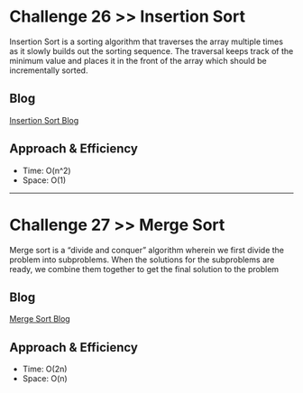 # Challenge 26 >> Insertion Sort

Insertion Sort is a sorting algorithm that traverses the array multiple times as it slowly builds out the sorting sequence. The traversal keeps track of the minimum value and places it in the front of the array which should be incrementally sorted.

## Blog

[Insertion Sort Blog](blogs/insertionSortBLOG.md)

## Approach & Efficiency

- Time: O(n^2)
- Space: O(1)

---

# Challenge 27 >> Merge Sort

Merge sort is a “divide and conquer” algorithm wherein we first divide the problem into subproblems. When the solutions for the subproblems are ready, we combine them together to get the final solution to the problem

## Blog

[Merge Sort Blog](blogs/mergeSortBLOG.md)

## Approach & Efficiency

- Time: O(2n)
- Space: O(n)
